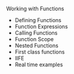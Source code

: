 Working with Functions																								
-	Defining Functions																								
-	Function Expressions																								
-	Calling Functions																								
-	Function Scope																								
-	Nested Functions																								
-	First class functions																								
-	IIFE																								
-	Real time examples	